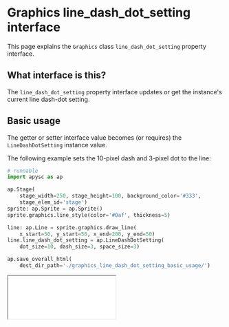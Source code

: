 # Graphics line_dash_dot_setting interface

This page explains the `Graphics` class `line_dash_dot_setting` property interface.

## What interface is this?

The `line_dash_dot_setting` property interface updates or get the instance's current line dash-dot setting.

## Basic usage

The getter or setter interface value becomes (or requires) the `LineDashDotSetting` instance value.

The following example sets the 10-pixel dash and 3-pixel dot to the line:

```py
# runnable
import apysc as ap

ap.Stage(
    stage_width=250, stage_height=100, background_color='#333',
    stage_elem_id='stage')
sprite: ap.Sprite = ap.Sprite()
sprite.graphics.line_style(color='#0af', thickness=5)

line: ap.Line = sprite.graphics.draw_line(
    x_start=50, y_start=50, x_end=200, y_end=50)
line.line_dash_dot_setting = ap.LineDashDotSetting(
    dot_size=10, dash_size=3, space_size=3)

ap.save_overall_html(
    dest_dir_path='./graphics_line_dash_dot_setting_basic_usage/')
```

<iframe src="static/graphics_line_dash_dot_setting_basic_usage/index.html" width="250" height=100></iframe>
